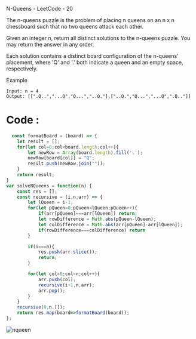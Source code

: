 N-Queens - LeetCode - 20

The n-queens puzzle is the problem of placing n queens on an n x n chessboard such that no two queens attack each other.

Given an integer n, return all distinct solutions to the n-queens puzzle. You may return the answer in any order.

Each solution contains a distinct board configuration of the n-queens' placement, where 'Q' and '.' both indicate a queen and an empty space, respectively.

Example
```
Input: n = 4
Output: [[".Q..","...Q","Q...","..Q."],["..Q.","Q...","...Q",".Q.."]]
```
# Code : 
```JavaScript
  const formatBoard = (board) => {
    let result = [];
    for(let col=0;col<board.length;col++){
        let newRow = Array(board.length).fill('.');
        newRow[board[col]] = "Q";
        result.push(newRow.join(""));
    }
    return result;
}
var solveNQueens = function(n) {
    const res = [];
    const recursive = (i,n,arr) => {
        let lQueen = i-1;
        for(let pQueen=0;pQueen<lQueen;pQueen++){
            if(arr[pQueen]===arr[lQueen]) return;
            let rowDifference = Math.abs(pQueen-lQueen);
            let colDifference = Math.abs(arr[pQueen]-arr[lQueen]);
            if(rowDifference===colDifference) return 
        }

        if(i===n){
            res.push(arr.slice());
            return;
        }

        for(let col=0;col<n;col++){
            arr.push(col);
            recursive(i+1,n,arr);
            arr.pop();
        }
    }
    recursive(0,n,[]);
    return res.map(board=>formatBoard(board));
};
```

![nqueen](https://user-images.githubusercontent.com/96117746/223417905-0cf8fffe-e782-49ed-83e8-e02014ffcda7.png)

